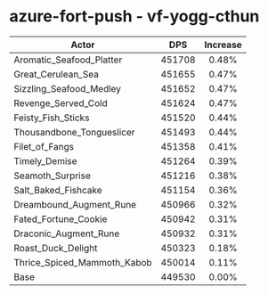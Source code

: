 # azure-fort-push - vf-yogg-cthun
| Actor | DPS | Increase |
|---|:---:|:---:|
|Aromatic_Seafood_Platter|451708|0.48%|
|Great_Cerulean_Sea|451655|0.47%|
|Sizzling_Seafood_Medley|451652|0.47%|
|Revenge_Served_Cold|451624|0.47%|
|Feisty_Fish_Sticks|451520|0.44%|
|Thousandbone_Tongueslicer|451493|0.44%|
|Filet_of_Fangs|451358|0.41%|
|Timely_Demise|451264|0.39%|
|Seamoth_Surprise|451216|0.38%|
|Salt_Baked_Fishcake|451154|0.36%|
|Dreambound_Augment_Rune|450966|0.32%|
|Fated_Fortune_Cookie|450942|0.31%|
|Draconic_Augment_Rune|450932|0.31%|
|Roast_Duck_Delight|450323|0.18%|
|Thrice_Spiced_Mammoth_Kabob|450014|0.11%|
|Base|449530|0.00%|
